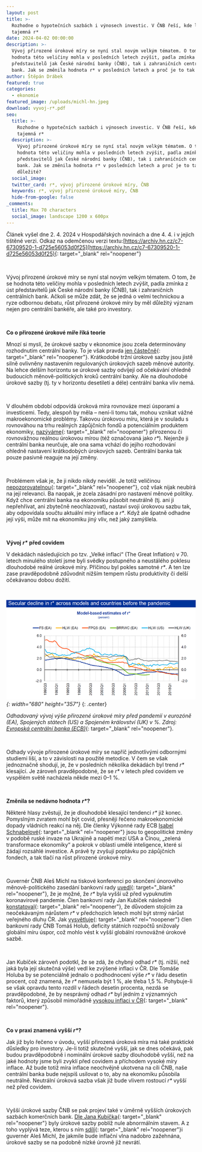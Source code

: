```yaml
---
layout: post
title: >-
  Rozhodne o hypotečních sazbách i výnosech investic. V ČNB řeší, kde leží
  tajemná r*
date: 2024-04-02 00:00:00
description: >-
  Vývoj přirozené úrokové míry se nyní stal novým velkým tématem. O tom, že se
  hodnota této veličiny mohla v posledních letech zvýšit, padla zmínka z úst
  představitelů jak České národní banky (ČNB), tak i zahraničních centrálních
  bank. Jak se změnila hodnota r* v posledních letech a proč je to tak důležité?
author: Štěpán Drábek
featured: true
categories:
  - ekonomie
featured_image: /uploads/michl-hn.jpeg
download: vyvoj-r*.pdf
seo:
  title: >-
    Rozhodne o hypotečních sazbách i výnosech investic. V ČNB řeší, kde leží
    tajemná r*
  description: >-
    Vývoj přirozené úrokové míry se nyní stal novým velkým tématem. O tom, že se
    hodnota této veličiny mohla v posledních letech zvýšit, padla zmínka z úst
    představitelů jak České národní banky (ČNB), tak i zahraničních centrálních
    bank. Jak se změnila hodnota r* v posledních letech a proč je to tak
    důležité?
  social_image:
  twitter_card: r*, vývoj přirozené úrokové míry, ČNB
  keywords: r*, vývoj přirozené úrokové míry, ČNB
  hide-from-google: false
_comments:
  title: Max 70 characters
  social_image: landscape 1200 x 600px
---
```

Článek vyšel dne 2. 4. 2024 v Hospodářských novinách a dne 4. 4. i v jejich tištěné verzi. Odkaz na odemčenou verzi textu:[https://archiv.hn.cz/c7-67309520-1-d725e56053d0f25](https://archiv.hn.cz/c7-67309520-1-d725e56053d0f25){: target="_blank" rel="noopener"}

&nbsp;

Vývoj přirozené úrokové míry se nyní stal novým velkým tématem. O tom, že se hodnota této veličiny mohla v posledních letech zvýšit, padla zmínka z úst představitelů jak České národní banky (ČNB), tak i zahraničních centrálních bank. Ačkoli se může zdát, že se jedná o velmi technickou a ryze odbornou debatu, růst přirozené úrokové míry by měl důležitý význam nejen pro centrální bankéře, ale také pro investory.

&nbsp;

**Co o přirozené úrokové míře říká teorie**

Mnozí si myslí, že úrokové sazby v ekonomice jsou zcela determinovány rozhodnutím centrální banky. To je však pravda [jen částečně](https://bailiping.github.io/assets/docs/Books/alchemy.pdf){: target="_blank" rel="noopener"}. Krátkodobé tržní úrokové sazby jsou jistě silně ovlivněny nastavením regulovaných úrokových sazeb měnové autority. Na lehce delším horizontu se úrokové sazby odvíjejí od očekávání ohledně budoucích měnově-politických kroků centrální banky. Ale na dlouhodobé úrokové sazby (tj. ty v horizontu desetiletí a déle) centrální banka vliv nemá.

&nbsp;

V dlouhém období odpovídá úroková míra rovnováze mezi úsporami a investicemi. Tedy, alespoň by měla – není-li tomu tak, mohou vznikat vážné makroekonomické problémy. Takovou úrokovou míru, která je v souladu s rovnováhou na trhu reálných zápůjčních fondů a potenciálním produktem ekonomiky, [nazýváme](https://press.princeton.edu/books/hardcover/9780691010496/interest-and-prices){: target="_blank" rel="noopener"} přirozenou či rovnovážnou reálnou úrokovou mírou (též označovaná jako *r\**). Nejenže ji centrální banka neurčuje, ale ona sama vchází do jejího rozhodování ohledně nastavení krátkodobých úrokových sazeb. Centrální banka tak pouze pasivně reaguje na její změny.

&nbsp;

Problémem však je, že ji nikdo nikdy neviděl. Je totiž veličinou [nepozorovatelnou](https://www.cnb.cz/cs/o_cnb/cnblog/Nepozorovana-ale-o-to-dulezitejsi-prirozena-urokova-sazba-v-CR/){: target="_blank" rel="noopener"}, což však nijak neubírá na její relevanci. Ba naopak, je zcela zásadní pro nastavení měnové politiky. Když chce centrální banka na ekonomiku působit neutrálně (tj. ani ji nepřehřívat, ani zbytečně neochlazovat), nastaví svoji úrokovou sazbu tak, aby odpovídala součtu aktuální míry inflace a *r\**. Když ale špatně odhadne její výši, může mít na ekonomiku jiný vliv, než jaký zamýšlela.

&nbsp;

**Vývoj** ***r\**** **před covidem**

V dekádách následujících po tzv. „Velké inflaci“ (The Great Inflation) v 70. letech minulého století jsme byli svědky postupného a neustálého poklesu dlouhodobé reálné úrokové míry. Příčinou byl pokles samotné *r\**. A ten lze zase pravděpodobně zdůvodnit nižším tempem růstu produktivity či delší očekávanou dobou dožití.

&nbsp;

*![](/uploads/pokles-r.png){: width="680" height="357"}*
{: .center}

*Odhadovaný vývoj výše přirozené úrokové míry před pandemií v eurozóně (EA), Spojených státech (US) a Spojeném království (UK) v %. Zdroj:* [*Evropská centrální banka (ECB)*](https://www.ecb.europa.eu/press/key/date/2024/html/ecb.sp240320_2_annex~8933dbb26b.en.pdf?405a7df491dc0bd1879c8997bb16d847){: target="_blank" rel="noopener"}*.*

&nbsp;

Odhady vývoje přirozené úrokové míry se napříč jednotlivými odbornými studiemi liší, a to v závislosti na použité metodice. V čem se však jednoznačně shodují, je, že v posledních několika dekádách byl trend *r\** klesající. Je zároveň pravděpodobné, že se *r\** v letech před covidem ve vyspělém světě nacházela někde mezi 0–1 %.

&nbsp;

**Změnila se nedávno hodnota** ***r\******?**

Některé hlasy zvěstují, že je dlouhodobě klesající tendenci *r\** již konec. Pomyslným zvratem mohl být covid, přesněji řečeno makroekonomické dopady vládních reakcí na něj. Dle členky Výkonné rady ECB [Isabel Schnabelové](https://www.ecb.europa.eu/press/key/date/2024/html/ecb.sp240320_2~65962ef771.en.html){: target="_blank" rel="noopener"} jsou to geopolitické změny v podobě ruské invaze na Ukrajině a napětí mezi USA a Čínou, „zelená transformace ekonomiky“ a pokrok v oblasti umělé inteligence, které si žádají rozsáhlé investice. A právě ty zvyšují poptávku po zápůjčních fondech, a tak tlačí na růst přirozené úrokové míry.

&nbsp;

Guvernér ČNB Aleš Michl na tiskové konferenci po skončení únorového měnově-politického zasedání bankovní rady [uvedl](https://www.youtube.com/live/6ULBMV03qNw?si=rHOZZ1u__0Ttn_Xj&amp;t=670){: target="_blank" rel="noopener"}, že je možné, že *r\** byla vyšší už před vypuknutím koronavirové pandemie. Člen bankovní rady Jan Kubíček následně [konstatoval](https://www.youtube.com/live/lSYdjUo8tRs?si=VikEdNZTZIol2yVg){: target="_blank" rel="noopener"}, že důvodem stojícím za neočekávaným nárůstem *r\** v předchozích letech mohl být strmý nárůst veřejného dluhu ČR. Jak [vysvětluje](https://www.cnb.cz/cs/verejnost/servis-pro-media/autorske-clanky-rozhovory-s-predstaviteli-cnb/Tomas-Holub-Podstatny-vliv-eura-na-realnou-konvergenci-ekonomiky-bych-necekal/){: target="_blank" rel="noopener"} člen bankovní rady ČNB Tomáš Holub, deficity státních rozpočtů snižovaly globální míru úspor, což mohlo vést k vyšší globální rovnovážné úrokové sazbě.

&nbsp;

Jan Kubíček zároveň podotkl, že se zdá, že chybný odhad *r\** (tj. nižší, než jaká byla její skutečná výše) vedl ke zvýšené inflaci v ČR. Dle Tomáše Holuba by se potenciálně jednalo o podhodnocení výše *r\** v řádu desetin procent, což znamená, že *r\** nemusela být 1 %, ale třeba 1,5 %. Pohybuje-li se však opravdu tento rozdíl v řádech desetin procenta, nezdá se pravděpodobné, že by nesprávný odhad *r\** byl jedním z významných faktorů, který způsobil mimořádně [vysokou inflaci v ČR](https://archiv.hn.cz/c1-67307640-inflacni-vlna-zazehnana-nyni-prisel-cas-podivat-se-co-za-ni-ve-skutecnosti-stalo){: target="_blank" rel="noopener"}.

&nbsp;

**Co v praxi znamená vyšší** ***r\******?**

Jak již bylo řečeno v úvodu, vyšší přirozená úroková míra má také praktické důsledky pro investory. Je-li totiž skutečné vyšší, jak se dnes očekává, pak budou pravděpodobně i nominální úrokové sazby dlouhodobě vyšší, než na jaké hodnoty jsme byli zvyklí před covidem a příchodem vysoké míry inflace. Až bude totiž míra inflace neochvějně ukotvena na cíli ČNB, naše centrální banka bude nejspíš usilovat o to, aby na ekonomiku působila neutrálně. Neutrální úroková sazba však již bude vlivem rostoucí *r\** vyšší než před covidem.

&nbsp;

Vyšší úrokové sazby ČNB se pak projeví také v úměrně vyšších úrokových sazbách komerčních bank. [Dle Jana Kubíčka](https://www.cnb.cz/export/sites/cnb/cs/verejnost/.galleries/pro_media/konference_projevy/vystoupeni_projevy/download/kubicek_20231017_diskusni_forum_zlin.pdf){: target="_blank" rel="noopener"} byly úrokové sazby poblíž nule abnormálním stavem. A z toho vyplývá teze, kterou s ním [sdílí](https://www.cnb.cz/cs/verejnost/servis-pro-media/vystoupeni-konference-seminare/prezentace-a-vystoupeni/Cesta-k-cili/){: target="_blank" rel="noopener"}i guvernér Aleš Michl, že jakmile bude inflační vlna nadobro zažehnána, úrokové sazby se na podobně nízké úrovně již nevrátí.

&nbsp;

&nbsp;

&nbsp;

&nbsp;